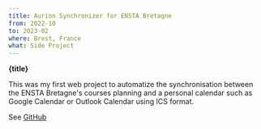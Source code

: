 ```yaml
---
title: Aurion Synchronizer for ENSTA Bretagne
from: 2022-10
to: 2023-02
where: Brest, France
what: Side Project
---
```


**{title}**

This was my first web project to automatize the synchronisation between the ENSTA Bretagne's courses planning and a personal calendar such as Google Calendar or Outlook Calendar using ICS format.

See [GitHub](https://github.com/LBF38/planningAurion)
